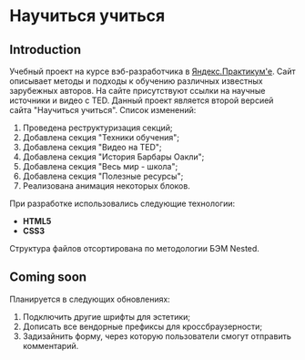 # Научиться учиться
## Introduction
Учебный проект на курсе вэб-разработчика в [Яндекс.Практикум'е](https://practicum.yandex.ru/profile/web/). Сайт описывает методы и подходы к обучению различных известных зарубежных авторов. 
На сайте присутствуют ссылки на научные источники и видео с TED. Данный проект является второй версией сайта "Научиться учиться". Список изменений:
1. Проведена реструктуризация секций;
2. Добавлена секция "Техники обучения";
3. Добавлена секция "Видео на TED";
4. Добавлена секция "История Барбары Оакли";
5. Добавлена секция "Весь мир - школа";
6. Добавлена секция "Полезные ресурсы";
7. Реализована анимация некоторых блоков.

При разработке использовались следующие технологии:
* **HTML5**
* **CSS3**

Структура файлов отсортирована по методологии БЭМ Nested.

## Coming soon
Планируется в следующих обновлениях:
1. Подключить другие шрифты для эстетики;
2. Дописать все вендорные префиксы для кроссбраузерности;
3. Задизайнить форму, через которую пользователи смогут отправить комментарий.
